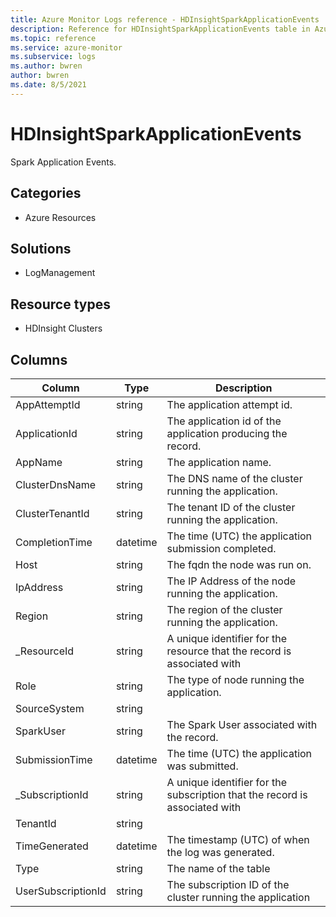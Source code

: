 ```yaml
---
title: Azure Monitor Logs reference - HDInsightSparkApplicationEvents
description: Reference for HDInsightSparkApplicationEvents table in Azure Monitor Logs.
ms.topic: reference
ms.service: azure-monitor
ms.subservice: logs
ms.author: bwren
author: bwren
ms.date: 8/5/2021
---
```


# HDInsightSparkApplicationEvents

 Spark Application Events.

## Categories

- Azure Resources
## Solutions

- LogManagement
## Resource types

- HDInsight Clusters




## Columns

|Column|Type|Description|
|---|---|---|
|AppAttemptId|string|The application attempt id.|
|ApplicationId|string|The application id of the application producing the record.|
|AppName|string|The application name.|
|ClusterDnsName|string|The DNS name of the cluster running the application.|
|ClusterTenantId|string|The tenant ID of the cluster running the application.|
|CompletionTime|datetime|The time (UTC) the application submission completed.|
|Host|string|The fqdn the node was run on.|
|IpAddress|string|The IP Address of the node running the application.|
|Region|string|The region of the cluster running the application.|
|_ResourceId|string|A unique identifier for the resource that the record is associated with|
|Role|string|The type of node running the application.|
|SourceSystem|string||
|SparkUser|string|The Spark User associated with the record.|
|SubmissionTime|datetime|The time (UTC) the application was submitted.|
|_SubscriptionId|string|A unique identifier for the subscription that the record is associated with|
|TenantId|string||
|TimeGenerated|datetime|The timestamp (UTC) of when the log was generated.|
|Type|string|The name of the table|
|UserSubscriptionId|string|The subscription ID of the cluster running the application|
